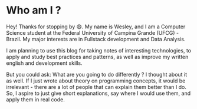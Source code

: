 
# Who am I ?

Hey! Thanks for stopping by :smile:. My name is Wesley, and I am a 
Computer Science student at the Federal University of Campina Grande 
(UFCG) - Brazil. My major interests are in Fullstack development and 
Data Analysis.

I am planning to use this blog for taking notes of interesting 
technologies, to apply and study best practices and patterns, as well 
as improve my written english and development skills.

But you could ask: What are you going to do differently ? I thought 
about it as well. If I just wrote about theory on programming concepts,
it would be irrelevant - there are a lot of people that can explain them
better than I do. So, I aspire to just give short explanations, say where 
I would use them, and apply them in real code.